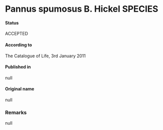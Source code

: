 Pannus spumosus B. Hickel SPECIES
=======

#### Status
ACCEPTED

#### According to
The Catalogue of Life, 3rd January 2011

#### Published in
null

#### Original name
null

### Remarks
null